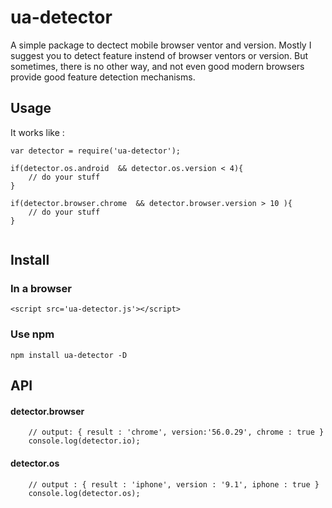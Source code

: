 # ua-detector
A simple package to dectect mobile browser ventor and version. Mostly I suggest you to detect feature instend of browser ventors or version. But sometimes, there is no other way, and not even good modern browsers provide good feature detection mechanisms.

## Usage
It works like :

```
var detector = require('ua-detector');

if(detector.os.android  && detector.os.version < 4){
	// do your stuff
}

if(detector.browser.chrome  && detector.browser.version > 10 ){
	// do your stuff
}


```

## Install
### In a browser
```
<script src='ua-detector.js'></script>
```
### Use npm
```
npm install ua-detector -D 
```

## API
#### detector.browser
```
	// output: { result : 'chrome', version:'56.0.29', chrome : true }
	console.log(detector.io); 
```
#### detector.os
```
	// output : { result : 'iphone', version : '9.1', iphone : true }
	console.log(detector.os);
```

